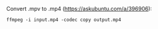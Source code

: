 Convert .mpv to .mp4 (https://askubuntu.com/a/396906):

	ffmpeg -i input.mp4 -codec copy output.mp4
